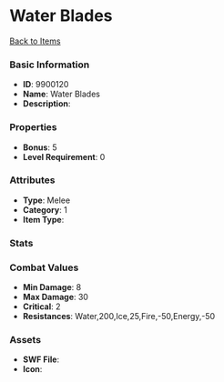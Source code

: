 # Water Blades



[Back to Items](../items.md)

### Basic Information

- **ID**: 9900120
- **Name**: Water Blades
- **Description**: 

### Properties

- **Bonus**: 5
- **Level Requirement**: 0

### Attributes

- **Type**: Melee
- **Category**: 1
- **Item Type**: 

### Stats


### Combat Values

- **Min Damage**: 8
- **Max Damage**: 30
- **Critical**: 2
- **Resistances**: Water,200,Ice,25,Fire,-50,Energy,-50

### Assets

- **SWF File**: 
- **Icon**: 

